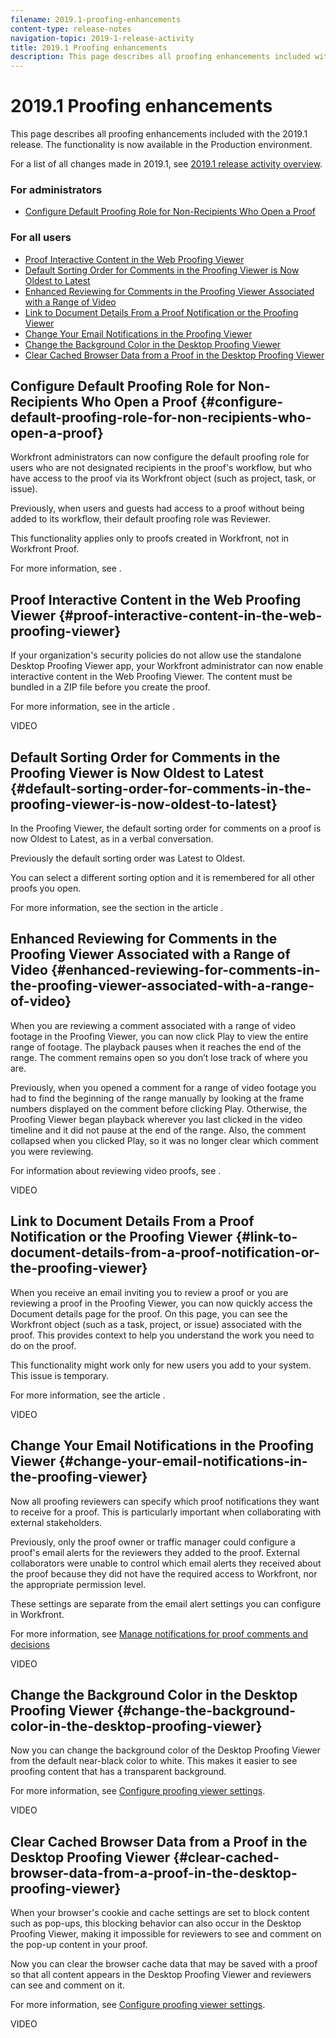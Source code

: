 ```yaml
---
filename: 2019.1-proofing-enhancements
content-type: release-notes
navigation-topic: 2019-1-release-activity
title: 2019.1 Proofing enhancements
description: This page describes all proofing enhancements included with the 2019.1 release. The functionality is now available in the Production environment.
---
```


# 2019.1 Proofing enhancements

This page describes all proofing enhancements included with the 2019.1 release. The functionality is now available in the Production environment.

For a list of all changes made in 2019.1, see [2019.1 release activity overview](../../../../product-announcements/product-releases/quarterly-release-archive/2019.1-release-activity/2019.1-release-activity-overview.md).

### For administrators

* [Configure Default Proofing Role for Non-Recipients Who Open a Proof](#configure-default-proofing-role-for-non-recipients-who-open-a-proof)

### For all users

* [Proof Interactive Content in the Web Proofing Viewer](#proof-interactive-content-in-the-web-proofing-viewer) 
* [Default Sorting Order for Comments in the Proofing Viewer is Now Oldest to Latest](#default-sorting-order-for-comments-in-the-proofing-viewer-is-now-oldest-to-latest)
* [Enhanced Reviewing for Comments in the Proofing Viewer Associated with a Range of Video](#enhanced-reviewing-for-comments-in-the-proofing-viewer-associated-with-a-range-of-video) 
* [Link to Document Details From a Proof Notification or the Proofing Viewer](#link-to-document-details-from-a-proof-notification-or-the-proofing-viewer) 
* [Change Your Email Notifications in the Proofing Viewer](#change-your-email-notifications-in-the-proofing-viewer) 
*  [Change the Background Color in the Desktop Proofing Viewer](#change-the-background-color-in-the-desktop-proofing-viewer)
* [Clear Cached Browser Data from a Proof in the Desktop Proofing Viewer](#clear-cached-browser-data-from-a-proof-in-the-desktop-proofing-viewer)

## Configure Default Proofing Role for Non-Recipients Who Open a Proof {#configure-default-proofing-role-for-non-recipients-who-open-a-proof}

Workfront administrators can now configure the default proofing role for users who are not designated recipients in the proof's workflow, but who have access to the proof via its Workfront object (such as project, task, or issue).

Previously, when users and guests had access to a proof without being added to its workflow, their default proofing role was Reviewer.

This functionality applies only to proofs created in Workfront, not in Workfront Proof.

For more information, see .

<!--WRITER
<iframe class="vimeo-player_0" src="assets/311674359?" frameborder="0" allowfullscreen="1" width="560px" height="315px"></iframe>
-->

## Proof Interactive Content in the Web Proofing Viewer {#proof-interactive-content-in-the-web-proofing-viewer}

If your organization's security policies do not allow use the standalone Desktop Proofing Viewer app, your Workfront administrator can now enable interactive content in the Web Proofing Viewer. The content must be bundled in a ZIP file before you create the proof.

For more information, see in the article .

VIDEO

## Default Sorting Order for Comments in the Proofing Viewer is Now Oldest to Latest  {#default-sorting-order-for-comments-in-the-proofing-viewer-is-now-oldest-to-latest}

In the Proofing Viewer, the default sorting order for comments on a proof is now Oldest to Latest, as in a verbal conversation.

Previously the default sorting order was Latest to Oldest.

You can select a different sorting option and it is remembered for all other proofs you open.

For more information, see the section in the article .

## Enhanced Reviewing for Comments in the Proofing Viewer Associated with a Range of Video {#enhanced-reviewing-for-comments-in-the-proofing-viewer-associated-with-a-range-of-video}

When you are reviewing a comment associated with a range of video footage in the Proofing Viewer, you can now click Play to view the entire range of footage. The playback pauses when it reaches the end of the range. The comment remains open so you don’t lose track of where you are.

Previously, when you opened a comment for a range of video footage you had to find the beginning of the range manually by looking at the frame numbers displayed on the comment before clicking Play. Otherwise, the Proofing Viewer began playback wherever you last clicked in the video timeline and it did not pause at the end of the range. Also, the comment collapsed when you clicked Play, so it was no longer clear which comment you were reviewing.

For information about reviewing video proofs, see .

VIDEO

## Link to Document Details From a Proof Notification or the Proofing Viewer {#link-to-document-details-from-a-proof-notification-or-the-proofing-viewer}

When you receive an email inviting you to review a proof or you are reviewing a proof in the Proofing Viewer, you can now quickly access the Document details page for the proof. On this page, you can see the Workfront object (such as a task, project, or issue) associated with the proof. This provides context to help you understand the work you need to do on the proof.

This functionality might work only for new users you add to your system. This issue is temporary.

For more information, see the article .

VIDEO

## Change Your Email Notifications in the Proofing Viewer {#change-your-email-notifications-in-the-proofing-viewer}

Now all proofing reviewers can specify which proof notifications they want to receive for a proof. This is particularly important when collaborating with external stakeholders.

Previously, only the proof owner or traffic manager could configure a proof's email alerts for the reviewers they added to the proof. External collaborators were unable to control which email alerts they received about the proof because they did not have the required access to Workfront, nor the appropriate permission level.

These settings are separate from the email alert settings you can configure in Workfront.

For more information, see [Manage notifications for proof comments and decisions](../../../../review-and-approve-work/proofing/reviewing-proofs-within-workfront/manage-notifications-for-proof-comments.md)

VIDEO

## Change the Background Color in the Desktop Proofing Viewer {#change-the-background-color-in-the-desktop-proofing-viewer}

Now you can change the background color of the Desktop Proofing Viewer from the default near-black color to white. This makes it easier to see proofing content that has a transparent background.

For more information, see [Configure proofing viewer settings](../../../../review-and-approve-work/proofing/reviewing-proofs-within-workfront/configure-proofing-viewer-settings.md).

VIDEO

## Clear Cached Browser Data from a Proof in the Desktop Proofing Viewer {#clear-cached-browser-data-from-a-proof-in-the-desktop-proofing-viewer}

When your browser's cookie and cache settings are set to block content such as pop-ups, this blocking behavior can also occur in the Desktop Proofing Viewer, making it impossible for reviewers to see and comment on the pop-up content in your proof.

Now you can clear the browser cache data that may be saved with a proof so that all content appears in the Desktop Proofing Viewer and reviewers can see and comment on it.

For more information, see [Configure proofing viewer settings](../../../../review-and-approve-work/proofing/reviewing-proofs-within-workfront/configure-proofing-viewer-settings.md).

VIDEO
